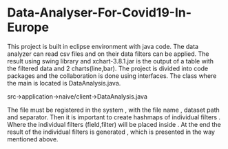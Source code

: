 # Data-Analyser-For-Covid19-In-Europe
This project is built in eclipse environment with java code. 
The data analyzer can read csv files and on their data filters can be applied.
The result using swing library and xchart-3.8.1.jar is the output of a table with the filtered data and 2 charts(line,bar).
The project is divided into code packages and the collaboration is done using interfaces. 
The class where the main is located is DataAnalysis.java. 

src->application->naive/client->DataAnalysis.java

The file must be registered in the system , with the file name , dataset path and separator.
Then it is important to create hashmaps of individual filters . Where the individual filters (field,filter) will be placed inside .
At the end the result of the individual filters is generated , which is presented in the way mentioned above.

